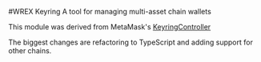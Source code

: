 #WREX Keyring
A tool for managing multi-asset chain wallets

This module was derived from MetaMask's [KeyringController](https://github.com/MetaMask/KeyringController)

The biggest changes are refactoring to TypeScript and adding support for other chains.
